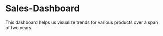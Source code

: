# Sales-Dashboard
This dashboard helps us visualize trends for various products over a span of two years.
